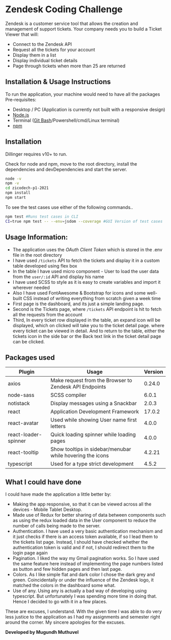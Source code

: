 # Zendesk Coding Challenge

Zendesk is a customer service tool that allows the creation and management of support tickets.
Your company needs you to build a Ticket Viewer that will:
- Connect to the Zendesk API
- Request all the tickets for your account
- Display them in a list
- Display individual ticket details
- Page through tickets when more than 25 are returned

## Installation & Usage Instructions

To run the application, your machine would need to have all the packages
Pre-requisites:
- Desktop / PC (Application is currently not built with a responsive design)
- [Node.js](https://nodejs.org/)
- Terminal ([Git Bash](https://git-scm.com/downloads)/Powershell/cmd/Linux terminal)
- [npm](https://www.npmjs.com/) 

## Installation

Dillinger requires  v10+ to run.

Check for node and npm, move to the root directory, install the dependencies and devDependencies and start the server.

```sh
node -v
npm -v
cd zicodech-p1-2021
npm install
npm start
```
To see the test cases use either of the following commands..

```sh
npm test #Runs test cases in CLI
CI=true npm test -- --env=jsdom --coverage #GUI Version of test cases
```

## Usage Information:

- The application uses the *OAuth Client Token* which is stored in the .env file in the root directory
- I have used ```/tickets``` API to fetch the tickets and display it in a custom table developed using flex box
- In the table I have used micro component - User to load the user data from the ```user/:id``` API and display his name
- I have used SCSS to style as it is easy to create variables and import it wherever needed
- Also I have used FontAwesome & Bootstrap for icons and some well-built CSS instead of writing everything from scratch given a week time
- First page is the dashboard, and its just a simple landing page.
- Second is the Tickets page, where ```/tickets``` API endpoint is hit to fetch all the requests from the account
- Third, In every ticket row displayed in the table, an expand icon will be displayed, which on clicked will take you to the ticket detail page. where every ticket can be viewed in detail. And to return to the table, either the tickets icon in the side bar or the Back text link in the ticket detail page can be clicked.

## Packages used

| Plugin | Usage | Version |
| ------ | ------ | ------ |
| axios | Make request from the Browser to Zendesk API Endpoints | 0.24.0 |
| node-sass | SCSS compiler | 6.0.1 |
| notistack | Display messages using a Snackbar | 2.0.3 |
| react | Application Development Framework | 17.0.2 |
| react-avatar | Used while showing User name first letters | 4.0.0 |
| react-loader-spinner | Quick loading spinner while loading pages | 4.0.0 |
| react-tooltip | Show tooltips in sidebar/menubar while hovering the icons | 4.2.21 |
| typescript | Used for a type strict development | 4.5.2 |

## What I could have done
I could have made the application a little better by:
- Making the app responsive, so that it can be viewed across all the devices - Mobile Tablet Desktop.
- Made use of Redux for better sharing of data between components such as using the redux loaded data in the User component to reduce the number of calls being made to the server.
- Authentication. I have used a very basic authentication mechanism and it just checks if there is an access token available, if so I lead them to the tickets list page. Instead, I should have checked whether the authentication token is valid and if not, I should redirect them to the login page again
- Pagination. I liked the way my Gmail pagination works. So I have used the same feature here instead of implementing the page numbers listed as button and few hidden pages and then last page.
- Colors. As I like simple flat and dark color I chose the dark grey and green. Coincidentally or under the influence of the Zendesk logo, it matched the colors in the dashboard some what.
- Use of any. Using any is actually a bad way of developing using typescript. But unfortunately I was spending more time in doing that. Hence I decided to go with it in a few places.

These are excuses, I understand. With the given time I was able to do very less justice to the application as I had my assignments and semester right around the corner. My sincere apologies for the excuses.

**Developed by Mugundh Muthuvel**